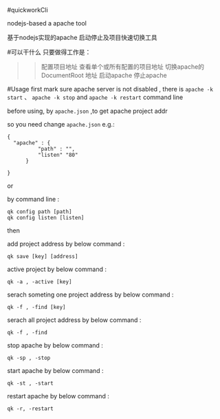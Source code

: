 #quickworkCli

nodejs-based a apache tool 

基于nodejs实现的apache 启动停止及项目快速切换工具

#可以干什么
只要做得工作是：

>>  配置项目地址
>>  查看单个或所有配置的项目地址
>>  切换apache的DocumentRoot 地址
>>  启动apache
>>  停止apache

#Usage
first mark sure apache server is not disabled , there is `apache -k start` 、 `apache -k stop` and `apache -k restart` 
command line


before using,  by `apache.json` ,to get apache project addr 

so you need change `apache.json`   e.g.:

    {
      "apache" : {
              "path" : "",
              "listen" "80"
          }
    
    }


or

by command line :

    qk config path [path]
    qk config listen [listen]

then 

add project address by below command :

    qk save [key] [address]


active project by below command :

    qk -a , -active [key]

serach someting one project address by below command :

    qk -f , -find [key]

serach all project address by below command :

    qk -f , -find



stop apache by below command :

    qk -sp , -stop


start apache by below command :

    qk -st , -start

restart apache by below command :

    qk -r, -restart



